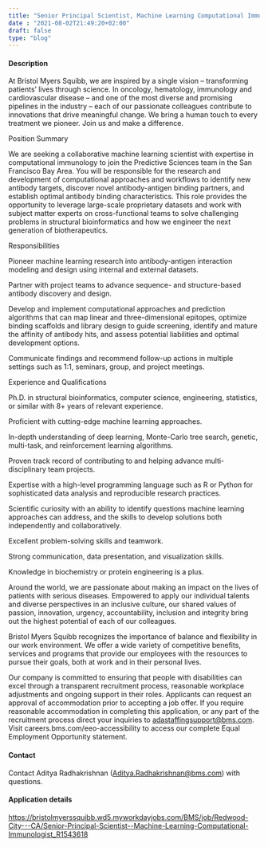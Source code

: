 ```yaml
---
title: "Senior Principal Scientist, Machine Learning Computational Immunologist"
date : "2021-08-02T21:49:20+02:00"
draft: false
type: "blog"
---
```


#### Description

At Bristol Myers Squibb, we are inspired by a single vision – transforming patients’ lives through science. In oncology, hematology, immunology and cardiovascular disease – and one of the most diverse and promising pipelines in the industry – each of our passionate colleagues contribute to innovations that drive meaningful change. We bring a human touch to every treatment we pioneer. Join us and make a difference.

Position Summary

We are seeking a collaborative machine learning scientist with expertise in computational immunology to join the Predictive Sciences team in the San Francisco Bay Area. You will be responsible for the research and development of computational approaches and workflows to identify new antibody targets, discover novel antibody-antigen binding partners, and establish optimal antibody binding characteristics. This role provides the opportunity to leverage large-scale proprietary datasets and work with subject matter experts on cross-functional teams to solve challenging problems in structural bioinformatics and how we engineer the next generation of biotherapeutics.


<!--more-->


Responsibilities

Pioneer machine learning research into antibody-antigen interaction modeling and design using internal and external datasets.

Partner with project teams to advance sequence- and structure-based antibody discovery and design.

Develop and implement computational approaches and prediction algorithms that can map linear and three-dimensional epitopes, optimize binding scaffolds and library design to guide screening, identify and mature the affinity of antibody hits, and assess potential liabilities and optimal development options.

Communicate findings and recommend follow-up actions in multiple settings such as 1:1, seminars, group, and project meetings.

Experience and Qualifications

Ph.D. in structural bioinformatics, computer science, engineering, statistics, or similar with 8+ years of relevant experience.

Proficient with cutting-edge machine learning approaches.

In-depth understanding of deep learning, Monte-Carlo tree search, genetic, multi-task, and reinforcement learning algorithms.

Proven track record of contributing to and helping advance multi-disciplinary team projects.

Expertise with a high-level programming language such as R or Python for sophisticated data analysis and reproducible research practices.

Scientific curiosity with an ability to identify questions machine learning approaches can address, and the skills to develop solutions both independently and collaboratively.

Excellent problem-solving skills and teamwork.

Strong communication, data presentation, and visualization skills.

Knowledge in biochemistry or protein engineering is a plus.

Around the world, we are passionate about making an impact on the lives of patients with serious diseases. Empowered to apply our individual talents and diverse perspectives in an inclusive culture, our shared values of passion, innovation, urgency, accountability, inclusion and integrity bring out the highest potential of each of our colleagues.

Bristol Myers Squibb recognizes the importance of balance and flexibility in our work environment. We offer a wide variety of competitive benefits, services and programs that provide our employees with the resources to pursue their goals, both at work and in their personal lives. 


Our company is committed to ensuring that people with disabilities can excel through a transparent recruitment process, reasonable workplace adjustments and ongoing support in their roles. Applicants can request an approval of accommodation prior to accepting a job offer. If you require reasonable accommodation in completing this application, or any part of the recruitment process direct your inquiries to adastaffingsupport@bms.com. Visit careers.bms.com/eeo-accessibility to access our complete Equal Employment Opportunity statement.

#### Contact

Contact Aditya Radhakrishnan (Aditya.Radhakrishnan@bms.com) with questions.

#### Application details

https://bristolmyerssquibb.wd5.myworkdayjobs.com/BMS/job/Redwood-City---CA/Senior-Principal-Scientist--Machine-Learning-Computational-Immunologist_R1543618
